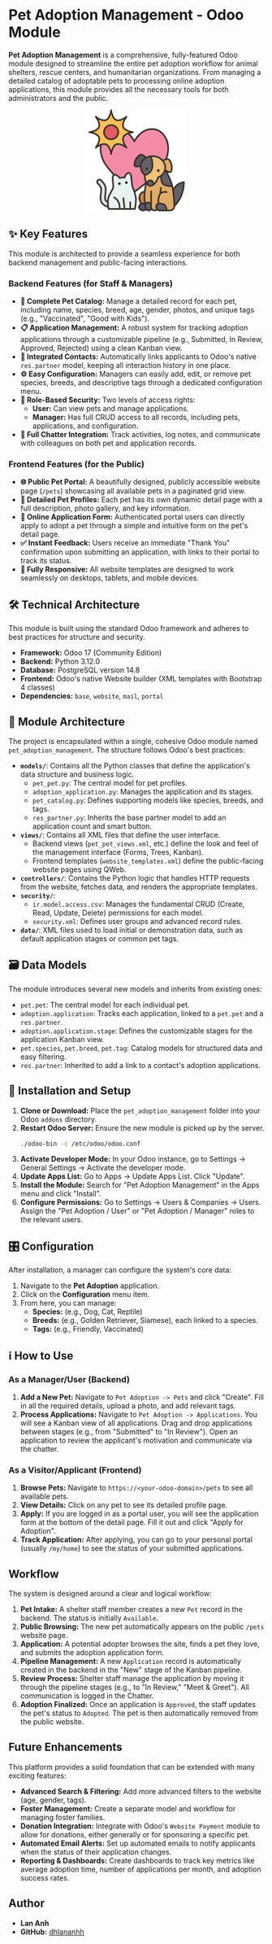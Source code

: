 # Pet Adoption Management - Odoo Module

**Pet Adoption Management** is a comprehensive, fully-featured Odoo module designed to streamline the entire pet adoption workflow for animal shelters, rescue centers, and humanitarian organizations. From managing a detailed catalog of adoptable pets to processing online adoption applications, this module provides all the necessary tools for both administrators and the public.

<div align="center">
  <img 
    src="static/description/icon.png"
    width="200"
  />
</div>

## ✨ Key Features

This module is architected to provide a seamless experience for both backend management and public-facing interactions.

### Backend Features (for Staff & Managers)

*   **🐾 Complete Pet Catalog:** Manage a detailed record for each pet, including name, species, breed, age, gender, photos, and unique tags (e.g., "Vaccinated", "Good with Kids").
*   **📋 Application Management:** A robust system for tracking adoption applications through a customizable pipeline (e.g., Submitted, In Review, Approved, Rejected) using a clean Kanban view.
*   **👤 Integrated Contacts:** Automatically links applicants to Odoo's native `res.partner` model, keeping all interaction history in one place.
*   **⚙️ Easy Configuration:** Managers can easily add, edit, or remove pet species, breeds, and descriptive tags through a dedicated configuration menu.
*   **🔐 Role-Based Security:** Two levels of access rights:
    *   **User:** Can view pets and manage applications.
    *   **Manager:** Has full CRUD access to all records, including pets, applications, and configuration.
*   **💬 Full Chatter Integration:** Track activities, log notes, and communicate with colleagues on both pet and application records.

### Frontend Features (for the Public)

*   **🌐 Public Pet Portal:** A beautifully designed, publicly accessible website page (`/pets`) showcasing all available pets in a paginated grid view.
*   **📄 Detailed Pet Profiles:** Each pet has its own dynamic detail page with a full description, photo gallery, and key information.
*   **📝 Online Application Form:** Authenticated portal users can directly apply to adopt a pet through a simple and intuitive form on the pet's detail page.
*   **✅ Instant Feedback:** Users receive an immediate "Thank You" confirmation upon submitting an application, with links to their portal to track its status.
*   **📱 Fully Responsive:** All website templates are designed to work seamlessly on desktops, tablets, and mobile devices.

## 🛠️ Technical Architecture

This module is built using the standard Odoo framework and adheres to best practices for structure and security.

*   **Framework:** Odoo 17 (Community Edition)
*   **Backend:** Python 3.12.0
*   **Database:** PostgreSQL version 14.8
*   **Frontend:** Odoo's native Website builder (XML templates with Bootstrap 4 classes)
*   **Dependencies:** `base`, `website`, `mail`, `portal`

## 📁 Module Architecture

The project is encapsulated within a single, cohesive Odoo module named `pet_adoption_management`. The structure follows Odoo's best practices:

*   **`models/`**: Contains all the Python classes that define the application's data structure and business logic.
    *   `pet_pet.py`: The central model for pet profiles.
    *   `adoption_application.py`: Manages the application and its stages.
    *   `pet_catalog.py`: Defines supporting models like species, breeds, and tags.
    *   `res_partner.py`: Inherits the base partner model to add an application count and smart button.
*   **`views/`**: Contains all XML files that define the user interface.
    *   Backend views (`pet_pet_views.xml`, etc.) define the look and feel of the management interface (Forms, Trees, Kanban).
    *   Frontend templates (`website_templates.xml`) define the public-facing website pages using QWeb.
*   **`controllers/`**: Contains the Python logic that handles HTTP requests from the website, fetches data, and renders the appropriate templates.
*   **`security/`**:
    *   `ir.model.access.csv`: Manages the fundamental CRUD (Create, Read, Update, Delete) permissions for each model.
    *   `security.xml`: Defines user groups and advanced record rules.
*   **`data/`**: XML files used to load initial or demonstration data, such as default application stages or common pet tags.

## 🗃️ Data Models

The module introduces several new models and inherits from existing ones:
*   `pet.pet`: The central model for each individual pet.
*   `adoption.application`: Tracks each application, linked to a `pet.pet` and a `res.partner`.
*   `adoption.application.stage`: Defines the customizable stages for the application Kanban view.
*   `pet.species`, `pet.breed`, `pet.tag`: Catalog models for structured data and easy filtering.
*   `res.partner`: Inherited to add a link to a contact's adoption applications.

## 🚀 Installation and Setup

1.  **Clone or Download:** Place the `pet_adoption_management` folder into your Odoo `addons` directory.
2.  **Restart Odoo Server:** Ensure the new module is picked up by the server.
    ```bash
    ./odoo-bin -c /etc/odoo/odoo.conf
    ```
3.  **Activate Developer Mode:** In your Odoo instance, go to Settings -> General Settings -> Activate the developer mode.
4.  **Update Apps List:** Go to Apps -> Update Apps List. Click "Update".
5.  **Install the Module:** Search for "Pet Adoption Management" in the Apps menu and click "Install".
6.  **Configure Permissions:** Go to Settings -> Users & Companies -> Users. Assign the "Pet Adoption / User" or "Pet Adoption / Manager" roles to the relevant users.

## 🎛️ Configuration

After installation, a manager can configure the system's core data:

1.  Navigate to the **Pet Adoption** application.
2.  Click on the **Configuration** menu item.
3.  From here, you can manage:
    *   **Species:** (e.g., Dog, Cat, Reptile)
    *   **Breeds:** (e.g., Golden Retriever, Siamese), each linked to a species.
    *   **Tags:** (e.g., Friendly, Vaccinated)

## ℹ️ How to Use

### As a Manager/User (Backend)

1.  **Add a New Pet:** Navigate to `Pet Adoption -> Pets` and click "Create". Fill in all the required details, upload a photo, and add relevant tags.
2.  **Process Applications:** Navigate to `Pet Adoption -> Applications`. You will see a Kanban view of all applications. Drag and drop applications between stages (e.g., from "Submitted" to "In Review"). Open an application to review the applicant's motivation and communicate via the chatter.

### As a Visitor/Applicant (Frontend)

1.  **Browse Pets:** Navigate to `https://<your-odoo-domain>/pets` to see all available pets.
2.  **View Details:** Click on any pet to see its detailed profile page.
3.  **Apply:** If you are logged in as a portal user, you will see the application form at the bottom of the detail page. Fill it out and click "Apply for Adoption".
4.  **Track Application:** After applying, you can go to your personal portal (usually `/my/home`) to see the status of your submitted applications.

## Workflow

The system is designed around a clear and logical workflow:

1.  **Pet Intake:** A shelter staff member creates a new `Pet` record in the backend. The status is initially `Available`.
2.  **Public Browsing:** The new pet automatically appears on the public `/pets` website page.
3.  **Application:** A potential adopter browses the site, finds a pet they love, and submits the adoption application form.
4.  **Pipeline Management:** A new `Application` record is automatically created in the backend in the "New" stage of the Kanban pipeline.
5.  **Review Process:** Shelter staff manage the application by moving it through the pipeline stages (e.g., to "In Review," "Meet & Greet"). All communication is logged in the Chatter.
6.  **Adoption Finalized:** Once an application is `Approved`, the staff updates the pet's status to `Adopted`. The pet is then automatically removed from the public website.

## Future Enhancements

This platform provides a solid foundation that can be extended with many exciting features:

*   **Advanced Search & Filtering:** Add more advanced filters to the website (age, gender, tags).
*   **Foster Management:** Create a separate model and workflow for managing foster families.
*   **Donation Integration:** Integrate with Odoo's `Website Payment` module to allow for donations, either generally or for sponsoring a specific pet.
*   **Automated Email Alerts:** Set up automated emails to notify applicants when the status of their application changes.
*   **Reporting & Dashboards:** Create dashboards to track key metrics like average adoption time, number of applications per month, and adoption success rates.

## Author

*   **Lan Anh**
*   **GitHub:** [dhlananhh](https://github.com/dhlananhh)
